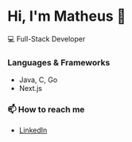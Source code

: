 # Hi, I'm Matheus 👋

💻 Full-Stack Developer

### Languages & Frameworks
- Java, C, Go  
- Next.js

### 📫 How to reach me
- [LinkedIn](https://www.linkedin.com/in/yourprofile)
